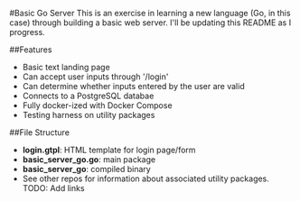 #Basic Go Server
This is an exercise in learning a new language (Go, in this case) through building a basic web server. I'll be updating this README as I progress.

##Features
* Basic text landing page
* Can accept user inputs through '/login'
* Can determine whether inputs entered by the user are valid
* Connects to a PostgreSQL databae
* Fully docker-ized with Docker Compose
* Testing harness on utility packages

##File Structure
* **login.gtpl**: HTML template for login page/form
* **basic_server_go.go**: main package
* **basic_server_go**: compiled binary
* See other repos for information about associated utility packages. TODO: Add links
